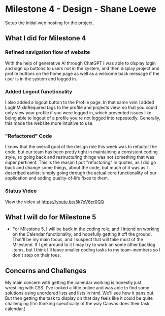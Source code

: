 # Milestone 4 - Design - Shane Loewe

Setup the initial web hosting for the project.


## What I did for Milestone 4

### Refined navigation flow of website

With the help of generative AI through ChatGPT I was able to display login and sign up buttons to users not in the system, and then
display project and profile buttons on the home page as well as a welcome back message if the user is in the system and logged in. 

### Added Logout functionality

I also added a logout button to the Profile page.
In that same vein I added LogInMixInRequired tags to the profile and projects view, so that you could only view your profile if you 
were logged in, which prevented issues like being able to logout of a profile you're not logged into repeatedly. 
Generally, this made the website more intuitive to use.

### "Refactored" Code

I know that the overall goal of the design role this week was to refactor the code, but our team has been pretty tight in 
maintaining a consistent coding style, so going back and restructuring things was not something that was super pertinent.
This is the reason I put "refactoring" in quotes, as I did go back and change some things, about the code, but much of it was as I
described earlier; simply going through the actual core functionality of our application and adding quality-of-life fixes to them.

### Status Video 

View the video at https://youtu.be/5k7oV6cr0QQ


## What I will do for Milestone 5

* For Milestone 5, I will be back in the coding role, and I intend on working on the Calendar functionality, and hopefully
getting it off the ground. That'll be my main focus, and I suspect that will take most of the Milestone. If I get around to it I may
try to work on some other backlog items, but I think I'll leave smaller coding tasks to my team-members so I don't step on their toes.

## Concerns and Challenges
My main concern with getting the calendar working is honestly just wrestling with CSS. I've looked a little online and was able to find
some solutions using unordered lists and lists in html. We'll see how it pans out. But then getting the task to display on that day feels like
it could be quite challenging (I'm thinking specifically of the way Canvas does their task calendar.) 


